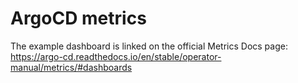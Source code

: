 # ArgoCD metrics

The example dashboard is linked on the official Metrics Docs page: <https://argo-cd.readthedocs.io/en/stable/operator-manual/metrics/#dashboards>
